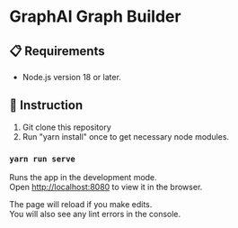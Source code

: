 # GraphAI Graph Builder

## 📋 Requirements

- Node.js version 18 or later.

## 📖 Instruction

1. Git clone this repository
2. Run "yarn install" once to get necessary node modules.

### `yarn run serve`

Runs the app in the development mode.<br>
Open [http://localhost:8080](http://localhost:8080) to view it in the browser.

The page will reload if you make edits.<br>
You will also see any lint errors in the console.
